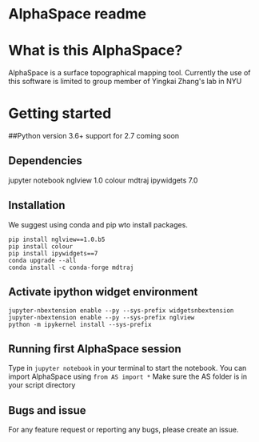 # AlphaSpace readme
# What is this AlphaSpace?
AlphaSpace is a surface topographical mapping tool.
Currently the use of this software is limited to group member of Yingkai Zhang's lab in NYU

# Getting started
##Python version
3.6+
support for 2.7 coming soon

## Dependencies
jupyter notebook
nglview 1.0
colour
mdtraj
ipywidgets 7.0

## Installation

We suggest using conda and pip wto install packages.

```
pip install nglview==1.0.b5
pip install colour
pip install ipywidgets==7
conda upgrade --all
conda install -c conda-forge mdtraj
```

## Activate ipython widget environment

```
jupyter-nbextension enable --py --sys-prefix widgetsnbextension
jupyter-nbextension enable --py --sys-prefix nglview
python -m ipykernel install --sys-prefix
```

## Running first AlphaSpace session

Type in `jupyter notebook` in your terminal to start the notebook.
You can import AlphaSpace using
 `from AS import *`
Make sure the AS folder is in your script directory

## Bugs and issue

For any feature request or reporting any bugs, please create an issue.